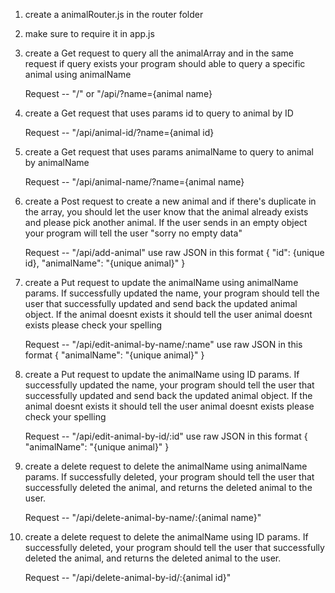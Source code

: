 1. create a animalRouter.js in the router folder

2. make sure to require it in app.js

3. create a Get request to query all the animalArray and in the same request if query exists your program should able to query a specific animal using animalName

    Request -- "/" or "/api/?name={animal name}

4. create a Get request that uses params id to query to animal by ID

    Request -- "/api/animal-id/?name={animal id}

5. create a Get request that uses params animalName to query to animal by animalName

    Request -- "/api/animal-name/?name={animal name}

6. create a Post request to create a new animal and if there's duplicate in the array, you should let the user know that the animal already exists and please pick another animal. If the user sends in an empty object your program will tell the user "sorry no empty data"

    Request -- "/api/add-animal"
    use raw JSON in this format {
                                    "id": {unique id},
                                    "animalName": "{unique animal}"
                                }

7. create a Put request to update the animalName using animalName params. If successfully updated the name, your program should tell the user that successfully updated and send back the updated animal object. If the animal doesnt exists it should tell the user animal doesnt exists please check your spelling

    Request -- "/api/edit-animal-by-name/:name"
        use raw JSON in this format {
                                        "animalName": "{unique animal}"
                                    }

8. create a Put request to update the animalName using ID params. If successfully updated the name, your program should tell the user that successfully updated and send back the updated animal object. If the animal doesnt exists it should tell the user animal doesnt exists please check your spelling

    Request -- "/api/edit-animal-by-id/:id"
        use raw JSON in this format {
                                        "animalName": "{unique animal}"
                                    }

9. create a delete request to delete the animalName using animalName params. If successfully deleted, your program should tell the user that successfully deleted the animal, and returns the deleted animal to the user. 

    Request -- "/api/delete-animal-by-name/:{animal name}"

10. create a delete request to delete the animalName using ID params. If successfully deleted, your program should tell the user that successfully deleted the animal, and returns the deleted animal to the user. 

    Request -- "/api/delete-animal-by-id/:{animal id}"